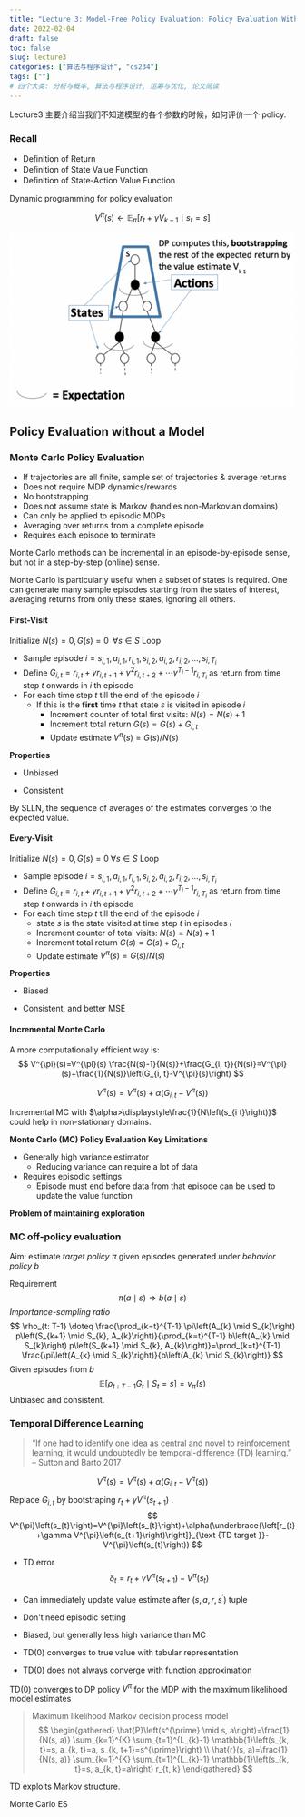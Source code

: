 ```yaml
---
title: "Lecture 3: Model-Free Policy Evaluation: Policy Evaluation Without Knowing How the World Works"
date: 2022-02-04
draft: false
toc: false
slug: lecture3
categories: ["算法与程序设计", "cs234"]
tags: [""]
# 四个大类: 分析与概率, 算法与程序设计, 运筹与优化, 论文简读
---
```



Lecture3 主要介绍当我们不知道模型的各个参数的时候，如何评价一个 policy.


### Recall


+ Deﬁnition of Return
+ Deﬁnition of State Value Function
+ Deﬁnition of State-Action Value Function

Dynamic programming for policy evaluation

$$
V^{\pi}(s) \leftarrow \mathbb{E}_{\pi}\left[r_{t}+\gamma V_{k-1} \mid s_{t}=s\right]
$$

<img src="../figures/lecture3/bts.png" alt="" style="zoom: 60%;" />





## Policy Evaluation without a Model

### Monte Carlo Policy Evaluation



- If trajectories are all finite, sample set of trajectories \& average returns
- Does not require MDP dynamics/rewards
- No bootstrapping
- Does not assume state is Markov (handles non-Markovian domains)
- Can only be applied to episodic MDPs
- Averaging over returns from a complete episode
- Requires each episode to terminate



Monte Carlo methods can be incremental in an episode-by-episode sense, but not in a step-by-step (online) sense.

Monte Carlo is particularly useful when a subset of states is required. One can generate many sample episodes starting from the states of interest, averaging returns from only these states, ignoring all others.



#### First-Visit

Initialize $N(s)=0, G(s)=0 \;\; \forall s \in S$
Loop

- Sample episode $i=s_{i, 1}, a_{i, 1}, r_{i, 1}, s_{i, 2}, a_{i, 2}, r_{i, 2}, \ldots, s_{i, T_{i}}$
- Define $G_{i, t}=r_{i, t}+\gamma r_{i, t+1}+\gamma^{2} r_{i, t+2}+\cdots \gamma^{T_{i}-1} r_{i, T_{i}}$ as return from time
step $t$ onwards in $i$ th episode
- For each time step $t$ till the end of the episode $i$
  - If this is the **first** time $t$ that state $s$ is visited in episode $i$
    - Increment counter of total first visits: $N(s)=N(s)+1$
    - Increment total return $G(s)=G(s)+G_{i, t}$
    - Update estimate $V^{\pi}(s)=G(s) / N(s)$

**Properties**

+ Unbiased

+ Consistent

By SLLN, the sequence of averages of the estimates converges to the expected value.



#### Every-Visit

Initialize $N(s)=0, G(s)=0 \; \forall s \in S$
Loop

- Sample episode $i=s_{i, 1}, a_{i, 1}, r_{i, 1}, s_{i, 2}, a_{i, 2}, r_{i, 2}, \ldots, s_{i, T_{i}}$
- Define $G_{i, t}=r_{i, t}+\gamma r_{i, t+1}+\gamma^{2} r_{i, t+2}+\cdots \gamma^{T_{i}-1} r_{i, T_{i}}$ as return from time
step $t$ onwards in $i$ th episode
- For each time step $t$ till the end of the episode $i$
  - state $s$ is the state visited at time step $t$ in episodes $i$
  - Increment counter of total visits: $N(s)=N(s)+1$
  - Increment total return $G(s)=G(s)+G_{i, t}$
  - Update estimate $V^{\pi}(s)=G(s) / N(s)$

**Properties**

+ Biased

+ Consistent, and better MSE



#### Incremental Monte Carlo

A more computationally efficient way is:
$$
V^{\pi}(s)=V^{\pi}(s) \frac{N(s)-1}{N(s)}+\frac{G_{i, t}}{N(s)}=V^{\pi}(s)+\frac{1}{N(s)}\left(G_{i, t}-V^{\pi}(s)\right)
$$


$$
V^{\pi}(s)=V^{\pi}(s)+\alpha\left(G_{i, t}-V^{\pi}(s)\right)
$$

Incremental MC with $\alpha>\displaystyle\frac{1}{N\left(s_{i t}\right)}$ could help in non-stationary domains.



**Monte Carlo (MC) Policy Evaluation Key Limitations**

+ Generally high variance estimator
  + Reducing variance can require a lot of data
+ Requires episodic settings
  + Episode must end before data from that episode can be used to update the value function



**Problem of maintaining exploration**







### MC off-policy evaluation

Aim: estimate *target policy* $\pi$ given episodes generated under *behavior policy* $b$

Requirement
$$
\pi(a \mid s) \Longrightarrow b(a\mid s)  \tag{coverage}
$$
*Importance-sampling ratio*
$$
\rho_{t: T-1} \doteq \frac{\prod_{k=t}^{T-1} \pi\left(A_{k} \mid S_{k}\right) p\left(S_{k+1} \mid S_{k}, A_{k}\right)}{\prod_{k=t}^{T-1} b\left(A_{k} \mid S_{k}\right) p\left(S_{k+1} \mid S_{k}, A_{k}\right)}=\prod_{k=t}^{T-1} \frac{\pi\left(A_{k} \mid S_{k}\right)}{b\left(A_{k} \mid S_{k}\right)}
$$
Given episodes from $b$
$$
\mathbb{E}\left[\rho_{t: T-1} G_{t} \mid S_{t}=s\right]=v_{\pi}(s)
$$
Unbiased and consistent.



### Temporal Difference Learning

> “If one had to identify one idea as central and novel to reinforcement learning, it would undoubtedly be temporal-difference (TD) learning.”   – Sutton and Barto 2017





$$
V^{\pi}(s)=V^{\pi}(s)+\alpha\left(G_{i, t}-V^{\pi}(s)\right)
$$
Replace $G_{i,t}$ by bootstraping $r_t + \gamma V^\pi(s_{t+1})$ .
$$
V^{\pi}\left(s_{t}\right)=V^{\pi}\left(s_{t}\right)+\alpha(\underbrace{\left[r_{t}+\gamma V^{\pi}\left(s_{t+1}\right)\right]}_{\text {TD target }}-V^{\pi}\left(s_{t}\right))
$$

+ TD error
  $$
  \delta_{t}=r_{t}+\gamma V^{\pi}\left(s_{t+1}\right)-V^{\pi}\left(s_{t}\right)
  $$

+ Can immediately update value estimate after $\left(s, a, r, s^{\prime}\right)$ tuple

+ Don't need episodic setting

+ Biased, but generally less high variance than MC

+ TD(0) converges to true value with tabular representation

+ TD(0) does not always converge with function approximation







TD(0) converges to DP policy $V^\pi$ for the MDP with the maximum likelihood model estimates



> Maximum likelihood Markov decision process model
> $$
\begin{gathered}
 \hat{P}\left(s^{\prime} \mid s, a\right)=\frac{1}{N(s, a)} \sum_{k=1}^{K} \sum_{t=1}^{L_{k}-1} \mathbb{1}\left(s_{k, t}=s, a_{k, t}=a, s_{k, t+1}=s^{\prime}\right) \\
 \hat{r}(s, a)=\frac{1}{N(s, a)} \sum_{k=1}^{K} \sum_{t=1}^{L_{k}-1} \mathbb{1}\left(s_{k, t}=s, a_{k, t}=a\right) r_{t, k}
\end{gathered}
> $$

TD exploits Markov structure.



Monte Carlo ES
